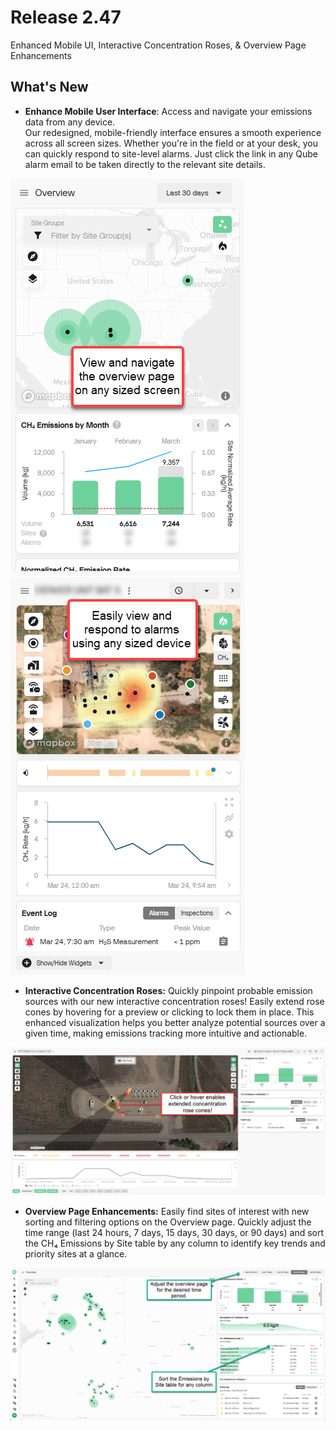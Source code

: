 # Release 2.47

Enhanced Mobile UI, Interactive Concentration Roses, & Overview Page Enhancements

<!-- truncate -->

## What's New

- **Enhance Mobile User Interface**: Access and navigate your emissions
  data from any device.\
  Our redesigned, mobile-friendly interface ensures a smooth experience
  across all screen sizes. Whether you\'re in the field or at your desk,
  you can quickly respond to site-level alarms. Just click the link in
  any Qube alarm email to be taken directly to the relevant site
  details.

![Phone-sized Overview dashboard](./media/2025-03-26-2.47-Release-Notes/image1.png)
 ![Phone-sized Site Dashboard](./media/2025-03-26-2.47-Release-Notes/image2.png)

- **Interactive Concentration Roses:** Quickly pinpoint probable
  emission sources with our new interactive concentration roses! Easily
  extend rose cones by hovering for a preview or clicking to lock them
  in place. This enhanced visualization helps you better analyze
  potential sources over a given time, making emissions tracking more
  intuitive and actionable.

![Interactive cones showing upwind directions](./media/2025-03-26-2.47-Release-Notes/image3.png)

- **Overview Page Enhancements:** Easily find sites of interest with new
  sorting and filtering options on the Overview page. Quickly adjust the
  time range (last 24 hours, 7 days, 15 days, 30 days, or 90 days) and
  sort the CH₄ Emissions by Site table by any column to identify key
  trends and priority sites at a glance.

![Overview Dashboard enhancements](./media/2025-03-26-2.47-Release-Notes/image4.png)

